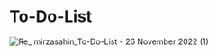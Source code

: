 # To-Do-List

![Re_ mirzasahin_To-Do-List - 26 November 2022 (1)](https://user-images.githubusercontent.com/71216931/204108499-c13c66e7-a080-4827-acae-b1618c4c0705.gif)
